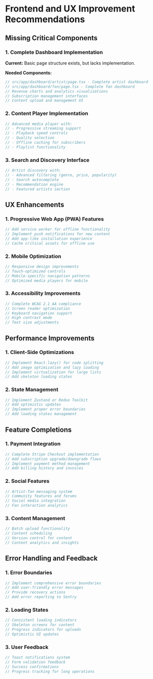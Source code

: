 # Frontend and UX Improvement Recommendations

## Missing Critical Components

### 1. Complete Dashboard Implementation
**Current:** Basic page structure exists, but lacks implementation.

**Needed Components:**
```typescript
// src/app/dashboard/artist/page.tsx - Complete artist dashboard
// src/app/dashboard/fan/page.tsx - Complete fan dashboard
// Revenue charts and analytics visualizations
// Subscription management interfaces
// Content upload and management UI
```

### 2. Content Player Implementation
```typescript
// Advanced media player with:
// - Progressive streaming support
// - Playback speed controls
// - Quality selection
// - Offline caching for subscribers
// - Playlist functionality
```

### 3. Search and Discovery Interface
```typescript
// Artist discovery with:
// - Advanced filtering (genre, price, popularity)
// - Search autocomplete
// - Recommendation engine
// - Featured artists section
```

## UX Enhancements

### 1. Progressive Web App (PWA) Features
```typescript
// Add service worker for offline functionality
// Implement push notifications for new content
// Add app-like installation experience
// Cache critical assets for offline use
```

### 2. Mobile Optimization
```typescript
// Responsive design improvements
// Touch-optimized controls
// Mobile-specific navigation patterns
// Optimized media players for mobile
```

### 3. Accessibility Improvements
```typescript
// Complete WCAG 2.1 AA compliance
// Screen reader optimization
// Keyboard navigation support
// High contrast mode
// Text size adjustments
```

## Performance Improvements

### 1. Client-Side Optimizations
```typescript
// Implement React.lazy() for code splitting
// Add image optimization and lazy loading
// Implement virtualization for large lists
// Add skeleton loading states
```

### 2. State Management
```typescript
// Implement Zustand or Redux Toolkit
// Add optimistic updates
// Implement proper error boundaries
// Add loading states management
```

## Feature Completions

### 1. Payment Integration
```typescript
// Complete Stripe Checkout implementation
// Add subscription upgrade/downgrade flows
// Implement payment method management
// Add billing history and invoices
```

### 2. Social Features
```typescript
// Artist-fan messaging system
// Community features and forums
// Social media integration
// Fan interaction analytics
```

### 3. Content Management
```typescript
// Batch upload functionality
// Content scheduling
// Version control for content
// Content analytics and insights
```

## Error Handling and Feedback

### 1. Error Boundaries
```typescript
// Implement comprehensive error boundaries
// Add user-friendly error messages
// Provide recovery actions
// Add error reporting to Sentry
```

### 2. Loading States
```typescript
// Consistent loading indicators
// Skeleton screens for content
// Progress indicators for uploads
// Optimistic UI updates
```

### 3. User Feedback
```typescript
// Toast notifications system
// Form validation feedback
// Success confirmations
// Progress tracking for long operations
```